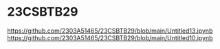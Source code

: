 # 23CSBTB29
https://github.com/2303A51465/23CSBTB29/blob/main/Untitled13.ipynb
https://github.com/2303A51465/23CSBTB29/blob/main/Untitled10.ipynb
